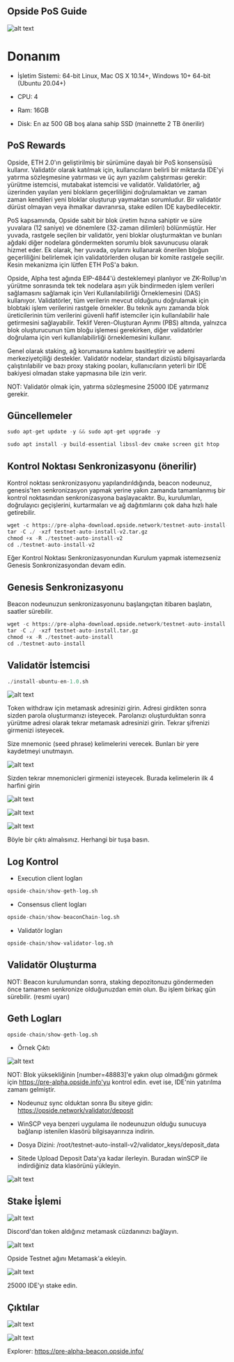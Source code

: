 ## Opside PoS Guide
![alt text](https://i.hizliresim.com/8nzb9w2.jpeg)

# Donanım

- İşletim Sistemi: 64-bit Linux, Mac OS X 10.14+, Windows 10+ 64-bit (Ubuntu 20.04+)

- CPU: 4

- Ram: 16GB

- Disk: En az 500 GB boş alana sahip SSD (mainnette 2 TB önerilir)

## PoS Rewards

Opside, ETH 2.0'ın geliştirilmiş bir sürümüne dayalı bir PoS konsensüsü kullanır. Validatör olarak katılmak için, kullanıcıların belirli bir miktarda IDE'yi yatırma sözleşmesine yatırması ve üç ayrı yazılım çalıştırması gerekir: yürütme istemcisi, mutabakat istemcisi ve validatör. Validatörler, ağ üzerinden yayılan yeni blokların geçerliliğini doğrulamaktan ve zaman zaman kendileri yeni bloklar oluşturup yaymaktan sorumludur. Bir validatör dürüst olmayan veya ihmalkar davranırsa, stake edilen IDE kaybedilecektir.

PoS kapsamında, Opside sabit bir blok üretim hızına sahiptir ve süre yuvalara (12 saniye) ve dönemlere (32-zaman dilimleri) bölünmüştür. Her yuvada, rastgele seçilen bir validatör, yeni bloklar oluşturmaktan ve bunları ağdaki diğer nodelara göndermekten sorumlu blok savunucusu olarak hizmet eder. Ek olarak, her yuvada, oylarını kullanarak önerilen bloğun geçerliliğini belirlemek için validatörlerden oluşan bir komite rastgele seçilir. Kesin mekanizma için lütfen ETH PoS'a bakın.

Opside, Alpha test ağında EIP-4844'ü desteklemeyi planlıyor ve ZK-Rollup'ın yürütme sonrasında tek tek nodelara aşırı yük bindirmeden işlem verileri sağlamasını sağlamak için Veri Kullanılabilirliği Örneklemesini (DAS) kullanıyor. Validatörler, tüm verilerin mevcut olduğunu doğrulamak için blobtaki işlem verilerini rastgele örnekler. Bu teknik aynı zamanda blok üreticilerinin tüm verilerini güvenli hafif istemciler için kullanılabilir hale getirmesini sağlayabilir. Teklif Veren-Oluşturan Ayrımı (PBS) altında, yalnızca blok oluşturucunun tüm bloğu işlemesi gerekirken, diğer validatörler doğrulama için veri kullanılabilirliği örneklemesini kullanır.

Genel olarak staking, ağ korumasına katılımı basitleştirir ve ademi merkeziyetçiliği destekler. Validatör nodelar, standart dizüstü bilgisayarlarda çalıştırılabilir ve bazı proxy staking pooları, kullanıcıların yeterli bir IDE bakiyesi olmadan stake yapmasına bile izin verir.

NOT: Validatör olmak için, yatırma sözleşmesine 25000 IDE yatırmanız gerekir.

## Güncellemeler

```python
sudo apt-get update -y && sudo apt-get upgrade -y
```

```python
sudo apt install -y build-essential libssl-dev cmake screen git htop
```


## Kontrol Noktası Senkronizasyonu (önerilir)

Kontrol noktası senkronizasyonu yapılandırıldığında, beacon nodeunuz, genesis'ten senkronizasyon yapmak yerine yakın zamanda tamamlanmış bir kontrol noktasından senkronizasyona başlayacaktır. Bu, kurulumları, doğrulayıcı geçişlerini, kurtarmaları ve ağ dağıtımlarını çok daha hızlı hale getirebilir.

```python
wget -c https://pre-alpha-download.opside.network/testnet-auto-install-v2.tar.gz 
tar -C ./ -xzf testnet-auto-install-v2.tar.gz
chmod +x -R ./testnet-auto-install-v2
cd ./testnet-auto-install-v2
```
 
Eğer Kontrol Noktası Senkronizasyonundan Kurulum yapmak istemezseniz Genesis Sonkronizasyondan devam edin.


## Genesis Senkronizasyonu

Beacon nodeunuzun senkronizasyonunu başlangıçtan itibaren başlatın, saatler sürebilir.

```python
wget -c https://pre-alpha-download.opside.network/testnet-auto-install.tar.gz 
tar -C ./ -xzf testnet-auto-install.tar.gz
chmod +x -R ./testnet-auto-install
cd ./testnet-auto-install
```

## Validatör İstemcisi

```python
./install-ubuntu-en-1.0.sh
```

![alt text](https://i.hizliresim.com/qmc2vcs.jpeg)


Token withdraw için metamask adresinizi girin. Adresi girdikten sonra sizden parola oluşturmanızı isteyecek.
Parolanızı oluşturduktan sonra yürütme adresi olarak tekrar metamask adresinizi girin. Tekrar şifrenizi girmenizi isteyecek.

Size mnemonic (seed phrase) kelimelerini verecek. Bunları bir yere kaydetmeyi unutmayın. 

![alt text](https://i.hizliresim.com/pyev1a6.jpeg)


Sizden tekrar mnemonicleri girmenizi isteyecek. Burada kelimelerin ilk 4 harfini girin

![alt text](https://i.hizliresim.com/7jml3bo.jpeg)

![alt text](https://i.hizliresim.com/lvjvwxy.jpeg)

![alt text](https://i.hizliresim.com/l4pm5ghz.jpeg)

Böyle bir çıktı almalısınız. Herhangi bir tuşa basın.

## Log Kontrol

- Execution client logları

```python
opside-chain/show-geth-log.sh
```

- Consensus client logları

```python
opside-chain/show-beaconChain-log.sh
```

- Validatör logları

```python
opside-chain/show-validator-log.sh
```

## Validatör Oluşturma

NOT: Beacon kurulumundan sonra, staking depozitonuzu göndermeden önce tamamen senkronize olduğunuzdan emin olun. Bu işlem birkaç gün sürebilir. (resmi uyarı)


## Geth Logları

```python
opside-chain/show-geth-log.sh
```

- Örnek Çıktı

![alt text](https://i.hizliresim.com/bdr46ya.jpeg)


NOT: Blok yüksekliğinin [number=48883]'e yakın olup olmadığını görmek için https://pre-alpha.opside.info'yu kontrol edin. evet ise, IDE'nin yatırılma zamanı gelmiştir.


- Nodeunuz sync olduktan sonra Bu siteye gidin: https://opside.network/validator/deposit

- WinSCP veya benzeri uygulama ile nodeunuzun olduğu sunucuya bağlanıp istenilen klasörü bilgisayarınıza indirin. 

- Dosya Dizini: /root/testnet-auto-install-v2/validator_keys/deposit_data

- Sitede Upload Deposit Data'ya kadar ilerleyin. Buradan winSCP ile indirdiğiniz data klasörünü yükleyin.

![alt text](https://i.hizliresim.com/74p6s50.jpeg)


## Stake İşlemi


![alt text](https://i.hizliresim.com/f9lwjrc.jpeg)

Discord'dan token aldığınız metamask cüzdanınızı bağlayın.

![alt text](https://i.hizliresim.com/32jskiy.jpeg)

Opside Testnet ağını Metamask'a ekleyin.

![alt text](https://i.hizliresim.com/h6jwupt.jpeg)


25000 IDE'yı stake edin.

## Çıktılar


![alt text](https://i.hizliresim.com/fdrz31b.jpeg)

![alt text](https://i.hizliresim.com/pq9kd95.jpeg)


Explorer: https://pre-alpha-beacon.opside.info/













































